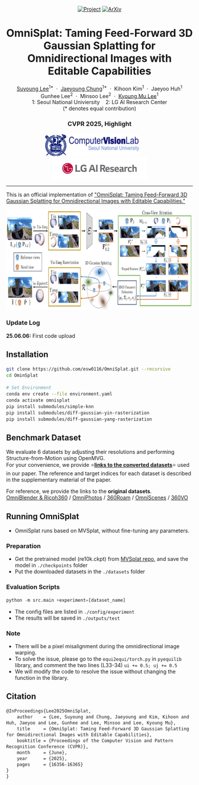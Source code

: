<div align="center">

[![Project](https://img.shields.io/badge/Project-OmniSplat-green)](https://robot0321.github.io/omnisplat/index.html)
[![ArXiv](https://img.shields.io/badge/Arxiv-2410.20686-red)](https://arxiv.org/abs/2412.16604)

</div>


<p align="center">
  <h1 align="center">OmniSplat: Taming Feed-Forward 3D Gaussian Splatting for </br> Omnidirectional Images with Editable Capabilities </h1>
  <p align="center">
    <a href="https://esw0116.github.io/">Suyoung Lee</a><sup>1*</sup>
    &nbsp;·&nbsp;
    <a href="https://robot0321.github.io/">Jaeyoung Chung</a><sup>1*</sup>
    &nbsp;·&nbsp;
    Kihoon Kim<sup>1</sup>
    &nbsp;·&nbsp;
    Jaeyoo Huh<sup>1</sup>
    </br>
    Gunhee Lee<sup>2</sup>
    &nbsp;·&nbsp;
    Minsoo Lee<sup>2</sup>
    &nbsp;·&nbsp;
    <a href="https://cv.snu.ac.kr/index.php/~kmlee/">Kyoung Mu Lee</a><sup>1</sup>
    </br>
    1: Seoul National Univiersity &nbsp;&nbsp; 2: LG AI Research Center
    </br>
    (* denotes equal contribution)
  </p>
  <h3 align="center">CVPR 2025, Highlight</h3>

</p>


<!-- <div align="center">

[![ArXiv]()]()
[![Github](https://img.shields.io/github/stars/luciddreamer-cvlab/LucidDreamer)](https://github.com/luciddreamer-cvlab/LucidDreamer)
[![LICENSE](https://img.shields.io/badge/license-MIT-lightgrey)](https://github.com/luciddreamer-cvlab/LucidDreamer/blob/master/LICENSE)

</div> -->


<p align="center">
    <img src="figures/logo_cvlab.png" height=60 style="margin-right:40px;">
    <img src="figures/logo_lgai.jpg" height=60>
</p>

---
This is an official implementation of ["OmniSplat: Taming Feed-Forward 3D Gaussian Splatting for Omnidirectional Images with Editable Capabilities."](https://arxiv.org/abs/2412.16604)

<p align="center">
    <img src="figures/framework.png" height=270>
</p>

### Update Log
**25.06.06:**   First code upload


## Installation
~~~bash
git clone https://github.com/esw0116/OmniSplat.git --recursive
cd OminSplat

# Set Environment
conda env create --file environment.yaml
conda activate omnisplat
pip install submodules/simple-knn
pip install submodules/diff-gaussian-yin-rasterization
pip install submodules/diff-gaussian-yang-rasterization
~~~

## Benchmark Dataset
We evaluate 6 datasets by adjusting their resolutions and performing Structure-from-Motion using OpenMVG.  
For your convenience, we provide :star:[**links to the converted datasets**](https://1drv.ms/f/c/1ac507ce4eb00e92/EiC-9MH6l-FGsMt7CmEhYSkBarxjOqZfC-0sf2hf7oz_Uw?e=GriAUu):star: used in our paper.
The reference and target indices for each dataset is described in the supplementary material of the paper.


For reference, we provide the links to the **original datasets**.  
[OmniBlender & Ricoh360](https://github.com/changwoonchoi/EgoNeRF) / [OmniPhotos](https://github.com/cr333/OmniPhotos?tab=readme-ov-file) / [360Roam](https://huajianup.github.io/research/360Roam/) / [OmniScenes](https://github.com/82magnolia/piccolo) / [360VO](https://huajianup.github.io/research/360VO/)  


## Running OmniSplat
* OmniSplat runs based on MVSplat, without fine-tuning any parameters.

### Preparation
* Get the pretrained model (re10k.ckpt) from [MVSplat repo](https://github.com/donydchen/mvsplat), and save the model in `./checkpoints` folder
* Put the downloaded datasets in the `./datasets` folder


### Evaluation Scripts
~~~python
python -m src.main +experiment=[dataset_name]
~~~

* The config files are listed in `./config/experiment`
* The results will be saved in `./outputs/test`

### Note
* There will be a pixel misalignment during the omnidirectional image warping.
* To solve the issue, please go to the `equi2equi/torch.py` in `pyequilib` library, and comment the two lines (L33-34) `ui += 0.5; uj += 0.5`
* We will modify the code to resolve the issue without changing the function in the library.




<section class="section" id="BibTeX">
  <div class="container is-max-desktop content">
    <h2 class="title">Citation</h2>
    <pre><code>@InProceedings{Lee2025OmniSplat,
    author    = {Lee, Suyoung and Chung, Jaeyoung and Kim, Kihoon and Huh, Jaeyoo and Lee, Gunhee and Lee, Minsoo and Lee, Kyoung Mu},
    title     = {OmniSplat: Taming Feed-Forward 3D Gaussian Splatting for Omnidirectional Images with Editable Capabilities},
    booktitle = {Proceedings of the Computer Vision and Pattern Recognition Conference (CVPR)},
    month     = {June},
    year      = {2025},
    pages     = {16356-16365}
}
}</code></pre>
  </div>
</section>
